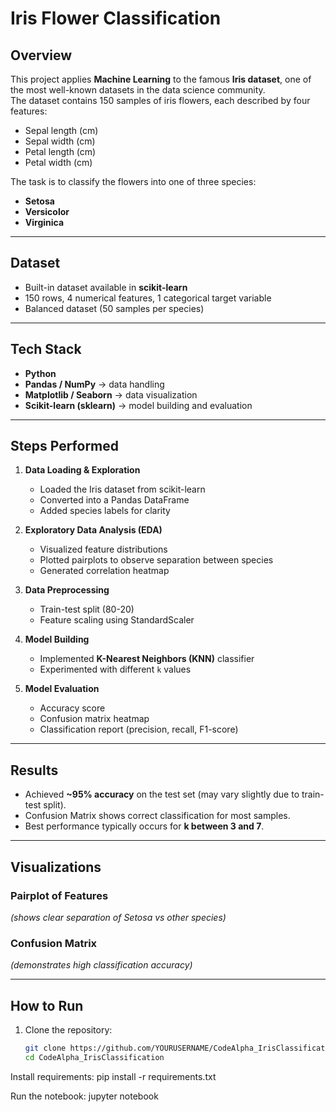 #  Iris Flower Classification 

##  Overview
This project applies **Machine Learning** to the famous **Iris dataset**, one of the most well-known datasets in the data science community.  
The dataset contains 150 samples of iris flowers, each described by four features:  
- Sepal length (cm)  
- Sepal width (cm)  
- Petal length (cm)  
- Petal width (cm)  

The task is to classify the flowers into one of three species:
- **Setosa**
- **Versicolor**
- **Virginica**

---

##  Dataset
- Built-in dataset available in **scikit-learn**  
- 150 rows, 4 numerical features, 1 categorical target variable  
- Balanced dataset (50 samples per species)

---

##  Tech Stack
- **Python**  
- **Pandas / NumPy** → data handling  
- **Matplotlib / Seaborn** → data visualization  
- **Scikit-learn (sklearn)** → model building and evaluation  

---

##  Steps Performed
1. **Data Loading & Exploration**  
   - Loaded the Iris dataset from scikit-learn  
   - Converted into a Pandas DataFrame  
   - Added species labels for clarity  

2. **Exploratory Data Analysis (EDA)**  
   - Visualized feature distributions  
   - Plotted pairplots to observe separation between species  
   - Generated correlation heatmap  

3. **Data Preprocessing**  
   - Train-test split (80-20)  
   - Feature scaling using StandardScaler  

4. **Model Building**  
   - Implemented **K-Nearest Neighbors (KNN)** classifier  
   - Experimented with different `k` values  

5. **Model Evaluation**  
   - Accuracy score  
   - Confusion matrix heatmap  
   - Classification report (precision, recall, F1-score)  

---

##  Results
- Achieved **~95% accuracy** on the test set (may vary slightly due to train-test split).  
- Confusion Matrix shows correct classification for most samples.  
- Best performance typically occurs for **k between 3 and 7**.  

---

##  Visualizations
### Pairplot of Features
*(shows clear separation of Setosa vs other species)*  

### Confusion Matrix
*(demonstrates high classification accuracy)*  

---

##  How to Run
1. Clone the repository:
   ```bash
   git clone https://github.com/YOURUSERNAME/CodeAlpha_IrisClassification.git
   cd CodeAlpha_IrisClassification
Install requirements:
pip install -r requirements.txt

Run the notebook:
jupyter notebook
